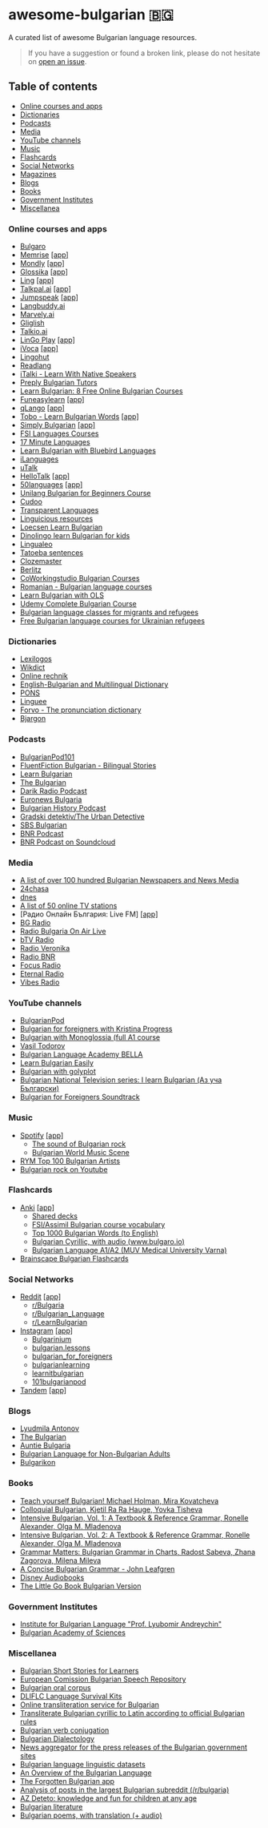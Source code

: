 # awesome-bulgarian :bulgaria:
A curated list of awesome Bulgarian language resources.

> If you have a suggestion or found a broken link, please do not hesitate on [open an issue](https://github.com/cvic/awesome-bulgarian/issues).

## Table of contents
* [Online courses and apps](#online-courses-apps)
* [Dictionaries](#dictionaries)
* [Podcasts](#podcasts)
* [Media](#media)
* [YouTube channels](#youtube-channels)
* [Music](#music)
* [Flashcards](#flashcards)
* [Social Networks](#social-networks)
* [Magazines](#magazines)
* [Blogs](#blogs)
* [Books](#books)
* [Government Institutes](#government-institutes)
* [Miscellanea](#miscellanea)

### Online courses and apps
* [Bulgaro](https://www.bulgaro.io/learn-bulgarian)
* [Memrise](https://www.memrise.com/) [\[app\]](https://play.google.com/store/apps/details?id=com.memrise.android.memrisecompanion)
* [Mondly](https://www.mondly.com/blog/learn-bulgarian-online/) [\[app\]](https://play.google.com/store/apps/details?id=com.atistudios.mondly.languages)
* [Glossika](https://ai.glossika.com/language/learn-bulgarian) [\[app\]](https://play.google.com/store/apps/details?id=com.glossika.ai)
* [Ling](https://ling-app.com/learn-bulgarian) [\[app\]](https://play.google.com/store/apps/details?id=com.simyasolutions.ling.universal)
* [Talkpal.ai](https://talkpal.ai/learn-bulgarian) [\[app\]](https://play.google.com/store/apps/details?id=ai.talkpal)
* [Jumpspeak](https://www.jumpspeak.com) [\[app\]](https://play.google.com/store/apps/details?id=com.rype.go)
* [Langbuddy.ai](https://langbuddy.ai/practice/bulgarian)
* [Marvely.ai](https://www.marvely.ai/start)
* [Gliglish](https://gliglish.com/#bulgarian)
* [Talkio.ai](https://www.talkio.ai/languages/bg-bg)
* [LinGo Play](https://www.lingo-play.com/en/learn-bulgarian-language) [\[app\]](https://play.google.com/store/apps/details?id=ru.ipartner.lingo)
* [iVoca](https://ivoca.io/index-app-bulgarian.html) [\[app\]](https://play.google.com/store/apps/details?id=io.ivoca.conversationbulgarian)
* [Lingohut](https://www.lingohut.com/en/l113/learn-bulgarian)
* [Readlang](https://readlang.com/bg/dashboard)
* [iTalki - Learn With Native Speakers](https://www.italki.com/en/teachers/bulgarian)
* [Preply Bulgarian Tutors](https://preply.com/en/online/bulgarian-tutors)
* [Learn Bulgarian: 8 Free Online Bulgarian Courses](https://www.livelingua.com/courses/Bulgarian)
* [Funeasylearn](https://www.funeasylearn.com/learn-bulgarian) [\[app\]](https://play.google.com/store/apps/details?id=com.funeasylearn.bulgarian)
* [qLango](https://qlango.com/languages) [\[app\]](https://play.google.com/store/apps/details?id=co.uk.exocron.android.qlango)
* [Tobo - Learn Bulgarian Words](https://www.toboapp.com) [\[app\]](https://play.google.com/store/apps/details?id=com.learn.common.bulgarian.vocabulary.words.learning.phrases)
* [Simply Bulgarian](https://simplylearnapp.com/bulgarian/index.html) [\[app\]](https://play.google.com/store/apps/details?id=simply.learn.bulgarian)
* [FSI Languages Courses](https://fsi-languages.yojik.eu/languages/oldfsi/languages/bulgarian.html)
* [17 Minute Languages](https://www.17-minute-languages.com/en/learn-bulgarian)
* [Learn Bulgarian with Bluebird Languages](https://bluebirdlanguages.com)
* [iLanguages](https://ilanguages.org/bulgarian.php)
* [uTalk](https://utalk.com/en/plans/bulgarian)
* [HelloTalk](https://www.hellotalk.com) [\[app\]](https://play.google.com/store/apps/details?id=com.hellotalk)
* [50languages](https://www.50languages.com/learn-more-about-bulgarian) [\[app\]](https://play.google.com/store/apps/details?id=mobi.steps.fiftylanguages)
* [Unilang Bulgarian for Beginners Course](https://unilang.org/course.php?res=60)
* [Cudoo](https://cudoo.com/product-category/languages/bulgarian/)
* [Transparent Languages](https://www.transparent.com/courses#/bulgarian?vis=individual&hash=individuals)
* [Linguicious resources](https://linguicious.com/en/study-bulgarian)
* [Loecsen Learn Bulgarian](https://www.loecsen.com/en/learn-bulgarian#/en/Essentials)
* [Dinolingo learn Bulgarian for kids](https://www.dinolingo.com/learn-bulgarian-for-kids)
* [Lingualeo](https://lingualeo.com/en/learn/bg)
* [Tatoeba sentences](https://tatoeba.org/en/sentences/show_all_in/bul/none)
* [Clozemaster](https://www.clozemaster.com/languages/expand-bulgarian-vocabulary)
* [Berlitz](https://www.berlitz.com/languages/bulgarian)
* [CoWorkingstudio Bulgarian Courses](https://www.co-workingstudio.com/learn-bulgarian-language)
* [Romanian - Bulgarian language courses](https://hir-ed.eu/romanian-bulgarian-language-courses)
* [Learn Bulgarian with OLS](https://academy.europa.eu/local/euacademy/pages/course/community-overview.php?title=learn-bulgarian-with-ols)
* [Udemy Complete Bulgarian Course](https://www.udemy.com/course/complete-bulgarian-course-learn-bulgarian-for-beginners)
* [Bulgarian language classes for migrants and refugees](https://refugee.bg/en/education/bulgarian-language-classes)
* [Free Bulgarian language courses for Ukrainian refugees](https://ukraine.gov.bg/bulgarian-language-courses)

### Dictionaries
* [Lexilogos](https://www.lexilogos.com/english/bulgarian_dictionary.htm)
* [Wikdict](https://www.wikdict.com/bg-en/)
* [Online rechnik](https://www.onlinerechnik.com)
* [English-Bulgarian and Multilingual Dictionary](https://bgen.dict.cc)
* [PONS](https://en.pons.com/translate/bulgarian-english)
* [Linguee](https://www.linguee.com)
* [Forvo - The pronunciation dictionary](https://forvo.com/languages/bg/)
* [Bjargon](https://www.bgjargon.com)

### Podcasts
* [BulgarianPod101](https://www.bulgarianpod101.com)
* [FluentFiction Bulgarian - Bilingual Stories](https://open.spotify.com/show/05XlSaeWRyzzDyI4ZRcVlJ)
* [Learn Bulgarian](https://open.spotify.com/show/4Rag6OZzw3UliR05eDTotk)
* [The Bulgarian](https://open.spotify.com/show/0FtlGMyDzMUcRzJmIfFYXy)
* [Darik Radio Podcast](https://darikradio.bg/podcast.html)
* [Euronews Bulgaria](https://open.spotify.com/show/2LbaJcj1CcUDYPwKgAt9EY)
* [Bulgarian History Podcast](https://www.bghistorypodcast.com)
* [Gradski detektiv/The Urban Detective](https://www.detectivepodcast.com/en/)
* [SBS Bulgarian](https://tunein.com/podcasts/News--Politics-Podcasts/SBS-Bulgarian-p414924/)
* [BNR Podcast](https://bnr.bg/page/bnr-podkasti)
* [BNR Podcast on Soundcloud](https://soundcloud.com/bnrpodcasts/sets/novinite-na-detski-ezik)

### Media
* [A list of over 100 hundred Bulgarian Newspapers and News Media](http://www.abyznewslinks.com/bulga.htm)
* [24chasa](https://www.24chasa.bg)
* [dnes](https://www.dnes.bg)
* [A list of 50 online TV stations](https://streema.com/radios/country/Bulgaria)
* [Радио Онлайн България: Live FM] [\[app\]](https://play.google.com/store/apps/details?id=net.radioexpert.radio.bulgaria)
* [BG Radio](https://bg-radio.org)
* [Radio Bulgaria On Air Live](https://www.bgonair.bg/p/radio)
* [bTV Radio](https://btvradio.bg)
* [Radio Veronika](https://www.radioveronika.bg)
* [Radio BNR](https://bnr.bg)
* [Focus Radio](https://www.focus-radio.net)
* [Eternal Radio](https://radio.eternalnetworktm.com)
* [Vibes Radio](https://vibesradio.org)

### YouTube channels
* [BulgarianPod](https://www.youtube.com/@BulgarianPod101/videos)
* [Bulgarian for foreigners with Kristina Progress](https://www.youtube.com/@kristinaprogress/videos)
* [Bulgarian with Monoglossia (full A1 course](https://www.youtube.com/watch?v=oxN58Q2iQC4&list=PLZsGB_rNryBgR76xIf55qb_5LE_rmJsey)
* [Vasil Todorov](https://www.youtube.com/@vasiltodorov405/videos)
* [Bulgarian Language Academy BELLA ](https://www.youtube.com/@bulgarianlanguageacademy2587/videos)
* [Learn Bulgarian Easily](https://www.youtube.com/@learnbulgarian/videos)
* [Bulgarian with golyplot](https://www.youtube.com/@golyplot/videos)
* [Bulgarian National Television series: I learn Bulgarian (Аз уча Български)](https://www.youtube.com/watch?v=9NC5zumL2yM&list=PLnEXbUSPy8Rslhj5xJeTb3mT9pqpLOl5N)
* [Bulgarian for Foreigners Soundtrack](https://www.youtube.com/playlist?list=PLqIuAB9ORCIQZNtwsC0kk9g48yZr9qCMR)

### Music
* [Spotify](https://spotify.com/) [\[app\]](https://play.google.com/store/apps/details?id=com.spotify.music)
    * [The sound of Bulgarian rock](https://open.spotify.com/playlist/3VKkzhc2BBXqtDDKgA1L8E)
    * [Bulgarian World Music Scene](https://open.spotify.com/playlist/4uSBdWweUsolmTFv63XVqM)
* [RYM Top 100 Bulgarian Artists](https://rateyourmusic.com/list/Miklak/top_100_bulgarian_artists_on_rym)
* [Bulgarian rock on Youtube](https://www.youtube.com/watch?v=ew204Vi5EvQ&list=PL8elq6vwVConJdc8GyqYrNJwoMgfyxDkF&index=1)

### Flashcards
* [Anki](https://apps.ankiweb.net) [\[app\]](https://play.google.com/store/apps/details?id=com.ichi2.anki)
  * [Shared decks](https://ankiweb.net/shared/decks?search=bulgarian)
  * [FSI/Assimil Bulgarian course vocabulary](https://ankiweb.net/shared/info/541462205)
  * [Top 1000 Bulgarian Words (to English)](https://ankiweb.net/shared/info/1372052043)
  * [Bulgarian Cyrillic, with audio (www.bulgaro.io)](https://ankiweb.net/shared/info/508216650)
  * [Bulgarian Language A1/A2 (MUV Medical University Varna)](https://ankipro.net/library/deck/7758/bulgarian-language-a1a2--muv-medical-university-varna-)
* [Brainscape Bulgarian Flashcards](https://www.brainscape.com/subjects/bulgarian)

### Social Networks
* [Reddit](https://www.reddit.com/) [\[app\]](https://play.google.com/store/apps/details?id=com.reddit.frontpage)
    * [r/Bulgaria](https://www.reddit.com/r/bulgaria/comments/8wcq5x/so_you_want_to_learn_bulgarian_huh/)
    * [r/Bulgarian_Language](https://www.reddit.com/r/Bulgarian_Language/comments/1e9e6ou/some_resources/)
    * [r/LearnBulgarian](https://www.reddit.com/r/LearnBulgarian/comments/1f52e5w/collection_of_learning_resources)
* [Instagram](https://www.instagram.com) [\[app\]](https://play.google.com/store/apps/details?id=com.instagram.android&hl=en)
    * [Bulgarinium](https://www.instagram.com/bulgarinium)
    * [bulgarian.lessons](https://www.instagram.com/bulgarian.lessons)
    * [bulgarian_for_foreigners](https://www.instagram.com/bulgarian_for_foreigners)
    * [bulgarianlearning](https://www.instagram.com/bulgarianlearning)
    * [learnitbulgarian](https://www.instagram.com/learnitbulgarian)
    * [101bulgarianpod](https://www.instagram.com/101bulgarianpod)
* [Tandem](https://www.tandem.net/) [\[app\]](https://play.google.com/store/apps/details?id=net.tandem)

### Blogs 
* [Lyudmila Antonov](https://lyudmilantonov.blogspot.com)
* [The Bulgarian](https://www.thebulgarian.eu)
* [Auntie Bulgaria](https://auntiebulgaria.com)
* [Bulgarian Language for Non-Bulgarian Adults](https://grambulgaria.com)
* [Bulgarikon](https://www.bulgarikon.ro)

### Books
* [Teach yourself Bulgarian! Michael Holman, Mira Kovatcheva](https://archive.org/details/02-teach-yourself-bulgarian/mode/2up)
* [Colloquial Bulgarian, Kjetil Ra Ra Hauge, Yovka Tisheva](https://www.goodreads.com/book/show/26519366-colloquial-bulgarian)
* [Intensive Bulgarian, Vol. 1: A Textbook & Reference Grammar, Ronelle Alexander, Olga M. Mladenova](https://www.goodreads.com/book/show/1626542.Intensive_Bulgarian_Vol_1)
* [Intensive Bulgarian, Vol. 2: A Textbook & Reference Grammar, Ronelle Alexander, Olga M. Mladenova](https://www.goodreads.com/book/show/1626547.Intensive_Bulgarian_Vol_2)
* [Grammar Matters: Bulgarian Grammar in Charts, Radost Sabeva, Zhana Zagorova, Milena Mileva](https://www.goodreads.com/book/show/25145533-grammar-matters)
* [A Concise Bulgarian Grammar - John Leafgren](http://www.seelrc.org:8080/grammar/mainframe.jsp?nLanguageID=9)
* [Disney Audiobooks](https://open.spotify.com/show/1egQMCIb919cUAQP2PsISe)
* [The Little Go Book Bulgarian Version](https://github.com/valll94/the-little-go-book-bg)

### Government Institutes
* [Institute for Bulgarian Language "Prof. Lyubomir Andreychin"](https://ibl.bas.bg/en/resursi)
* [Bulgarian Academy of Sciences](https://www.bas.bg/?lang=en)

### Miscellanea
* [Bulgarian Short Stories for Learners](https://pobavno.com)
* [European Comission Bulgarian Speech Repository](https://speech-repository.webcloud.ec.europa.eu/search-speeches?keyword=&collection=&speaker=&language=128&domain=All&level=All&use=All&type=All)
* [Bulgarian oral corpus](https://cocoon.huma-num.fr/exist/crdo/meta/cocoon-b659460e-aeec-4101-9946-0eaeec3101b2)
* [DLIFLC Language Survival Kits](https://fieldsupport.dliflc.edu/productList.aspx?v=lsk)
* [Online transliteration service for Bulgarian](https://translit.cc/bg)
* [Transliterate Bulgarian cyrillic to Latin according to official Bulgarian rules](https://github.com/Efesto/vasov)
* [Bulgarian verb conjugation](https://www.verbix.com/languages/bulgarian)
* [Bulgarian Dialectology](https://bulgariandialectology.org/status-texts)
* [News aggregator for the press releases of the Bulgarian government sites](https://presscenters.com)
* [Bulgarian language linguistic datasets](https://github.com/seanpm2001/AI2001_Category-Linguistics-SC-Bulgarian)
* [An Overview of the Bulgarian Language](https://www.languagesgulper.com/eng/Bulgarian_language.html)
* [The Forgotten Bulgarian app](https://github.com/IvoKara/The-Forgotten-Bulgarian)
* [Analysis of posts in the largest Bulgarian subreddit (/r/bulgaria)](https://github.com/sakelariev/bg-reddit-analysis-notebooks)
* [AZ Deteto: knowledge and fun for children at any age](https://az-deteto.bg)
* [Bulgarian literature](http://www.slovo.bg/authors.php3)
* [Bulgarian poems, with translation (+ audio)](https://www.lyrikline.org/en/authors?nav=1&lang%5B%5D=bg)
  
